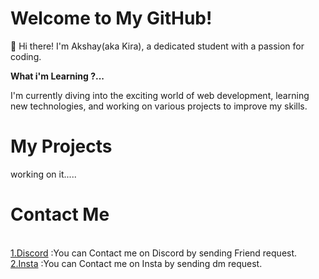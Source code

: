 # Welcome to My GitHub!
👋 Hi there! I'm Akshay(aka Kira), a dedicated student with a passion for coding.

**What i'm Learning ?...**

I'm currently diving into the exciting world of web development, learning new technologies, and working on various projects to improve my skills. 

# My Projects

working on it.....

# Contact Me 
<br>
<a href="https://discord.com/users/1078294134051328111" target="_main">1.Discord</a> :You can Contact me on Discord by sending Friend request.
<br>
<a href="https://www.instagram.com/kira_xd07/" target="_main">2.Insta</a> :You can Contact me on Insta by sending dm request.